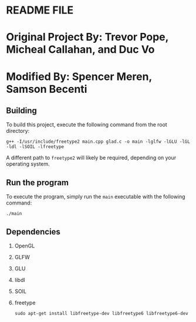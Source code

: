 # README FILE
# Original Project By: Trevor Pope, Micheal Callahan, and Duc Vo
# Modified By: Spencer Meren, Samson Becenti

## Building

To build this project, execute the following command from the root directory:

	g++ -I/usr/include/freetype2 main.cpp glad.c -o main -lglfw -lGLU -lGL -ldl -lSOIL -lfreetype

A different path to `freetype2` will likely be required, depending on your operating system.

## Run the program

To execute the program, simply run the `main` executable with the following command:

	./main


## Dependencies

1) OpenGL

2) GLFW

3) GLU

4) libdl

5) SOIL

6) freetype

	`sudo apt-get install libfreetype-dev libfreetype6 libfreetype6-dev`
